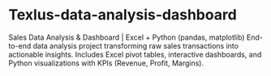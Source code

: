 # Texlus-data-analysis-dashboard
Sales Data Analysis &amp; Dashboard | Excel + Python (pandas, matplotlib)  End-to-end data analysis project transforming raw sales transactions into actionable insights. Includes Excel pivot tables, interactive dashboards, and Python visualizations with KPIs (Revenue, Profit, Margins).
